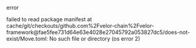 error

failed to read package manifest at cache/git/checkouts/github.com%2Fvelor-chain%2Fvelor-framework@fae5fee731d64e63e4028e27045792a053827dc5/does-not-exist/Move.toml: No such file or directory (os error 2)
